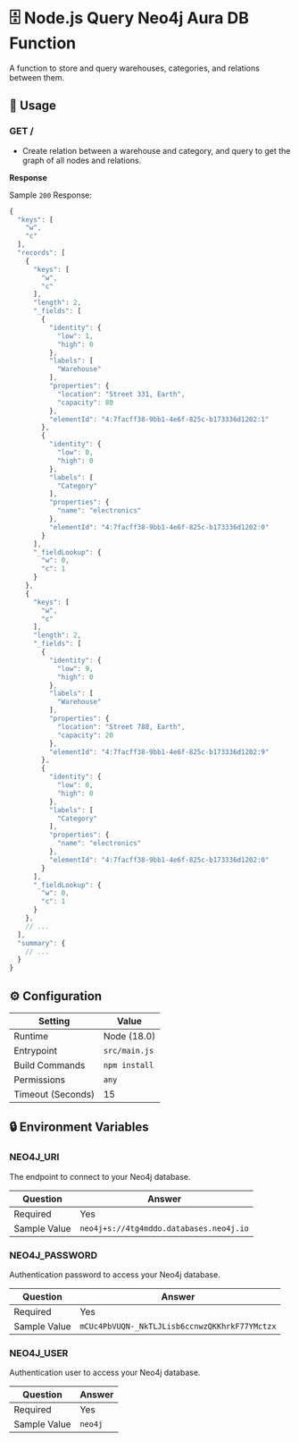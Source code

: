 # 🗄️ Node.js Query Neo4j Aura DB Function

A function to store and query warehouses, categories, and relations between them.

## 🧰 Usage

### GET /

- Create relation between a warehouse and category, and query to get the graph of all nodes and relations.

**Response**

Sample `200` Response:

```js
{
  "keys": [
    "w",
    "c"
  ],
  "records": [
    {
      "keys": [
        "w",
        "c"
      ],
      "length": 2,
      "_fields": [
        {
          "identity": {
            "low": 1,
            "high": 0
          },
          "labels": [
            "Warehouse"
          ],
          "properties": {
            "location": "Street 331, Earth",
            "capacity": 80
          },
          "elementId": "4:7facff38-9bb1-4e6f-825c-b173336d1202:1"
        },
        {
          "identity": {
            "low": 0,
            "high": 0
          },
          "labels": [
            "Category"
          ],
          "properties": {
            "name": "electronics"
          },
          "elementId": "4:7facff38-9bb1-4e6f-825c-b173336d1202:0"
        }
      ],
      "_fieldLookup": {
        "w": 0,
        "c": 1
      }
    },
    {
      "keys": [
        "w",
        "c"
      ],
      "length": 2,
      "_fields": [
        {
          "identity": {
            "low": 9,
            "high": 0
          },
          "labels": [
            "Warehouse"
          ],
          "properties": {
            "location": "Street 788, Earth",
            "capacity": 20
          },
          "elementId": "4:7facff38-9bb1-4e6f-825c-b173336d1202:9"
        },
        {
          "identity": {
            "low": 0,
            "high": 0
          },
          "labels": [
            "Category"
          ],
          "properties": {
            "name": "electronics"
          },
          "elementId": "4:7facff38-9bb1-4e6f-825c-b173336d1202:0"
        }
      ],
      "_fieldLookup": {
        "w": 0,
        "c": 1
      }
    },
    // ...
  ],
  "summary": {
    // ...
  }
}
```

## ⚙️ Configuration

| Setting           | Value         |
| ----------------- | ------------- |
| Runtime           | Node (18.0)   |
| Entrypoint        | `src/main.js` |
| Build Commands    | `npm install` |
| Permissions       | `any`         |
| Timeout (Seconds) | 15            |

## 🔒 Environment Variables

### NEO4J_URI

The endpoint to connect to your Neo4j database.

| Question     | Answer                         |
| ------------ | ------------------------------ |
| Required     | Yes                            |
| Sample Value | `neo4j+s://4tg4mddo.databases.neo4j.io` |

### NEO4J_PASSWORD

Authentication password to access your Neo4j database.

| Question     | Answer                         |
| ------------ | ------------------------------ |
| Required     | Yes                            |
| Sample Value | `mCUc4PbVUQN-_NkTLJLisb6ccnwzQKKhrkF77YMctzx` |

### NEO4J_USER

Authentication user to access your Neo4j database.

| Question     | Answer                         |
| ------------ | ------------------------------ |
| Required     | Yes                            |
| Sample Value | `neo4j` |
